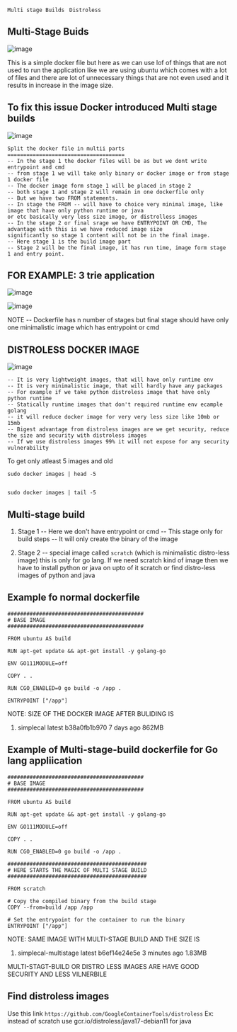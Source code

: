 ```Multi stage Builds ```
```Distroless```


Multi-Stage Buids
--
![image](https://github.com/pavankumar0077/Devops-tools/assets/40380941/c5116680-f5b5-4cce-af5d-d8b1dbe59db7)

This is a simple docker file but here as we can use lof of things that are not used to run the application like we are using 
ubuntu which comes with a lot of files and there are lot of unnecessary things that are not even used and it results in 
increase in the image size.

To fix this issue Docker introduced Multi stage builds
--

![image](https://github.com/pavankumar0077/Devops-tools/assets/40380941/cc2c6ba6-e8b5-4abc-941a-db0f9959c013)


```
Split the docker file in multii parts
=====================================
-- In the stage 1 the docker files will be as but we dont write entrypoint and cmd 
-- from stage 1 we will take only binary or docker image or from stage 1 docker file 
-- The docker image form stage 1 will be placed in stage 2 
-- both stage 1 and stage 2 will remain in one dockerfile only
-- But we have two FROM statements.
-- In stage the FROM -- will have to choice very minimal image, like image that have only python runtime or java 
or etc basically very less size image, or distrolless images
-- In the stage 2 or final srage we have ENTRYPOINT OR CMD, The advantage with this is we have reduced image size 
significantly so stage 1 content will not be in the final image.
-- Here stage 1 is the build image part
-- Stage 2 will be the final image, it has run time, image form stage 1 and entry point.
```


FOR EXAMPLE: 3 trie application
--

![image](https://github.com/pavankumar0077/Devops-tools/assets/40380941/1de865fa-093c-41ca-88fb-20452a8bb820)

![image](https://github.com/pavankumar0077/Devops-tools/assets/40380941/c61b89fc-2955-4b36-9ff3-b837017fc420)


NOTE -- Dockerfile has n number of stages but final stage should have only one minimalistic image which has entrypoint or cmd 


DISTROLESS DOCKER IMAGE
--

![image](https://github.com/pavankumar0077/Devops-tools/assets/40380941/a7686eab-01b0-4353-97af-7adc97a5ec59)

```
-- It is very lightweight images, that will have only runtime env
-- It is very minimalistic image, that will hardly have any packages
-- For example if we take python distroless image that have only python runtime 
-- Statically runtime images that don't required runtime env ecample golang
-- it will reduce docker image for very very less size like 10mb or 15mb
-- Bigest advantage from distroless images are we get security, reduce the size and security with distroless images
-- If we use distroless images 99% it will not expose for any security vulnerability
```

To get only atleast 5 images and old
```
sudo docker images | head -5


sudo docker images | tail -5
```

Multi-stage build
--
1) Stage 1 -- Here we don't have entrypoint or cmd
-- This stage only for build steps
-- It will only create the binary of the image
   
3) Stage 2
-- special image called ```scratch``` (which is minimalistic distro-less image)
   this is only for go lang.
   If we need scratch kind of image then we have to install python or java on upto of it scratch or find
   distro-less images of python and java

Example fo normal dockerfile
--
```
###########################################
# BASE IMAGE
###########################################

FROM ubuntu AS build

RUN apt-get update && apt-get install -y golang-go

ENV GO111MODULE=off

COPY . .

RUN CGO_ENABLED=0 go build -o /app .

ENTRYPOINT ["/app"]

```

NOTE: SIZE OF THE DOCKER IMAGE AFTER BULIDING IS 

1) simplecal            latest           b38a0fb1b970   7 days ago      862MB


Example of Multi-stage-build dockerfile for Go lang appliication
--
```
###########################################
# BASE IMAGE
###########################################

FROM ubuntu AS build

RUN apt-get update && apt-get install -y golang-go

ENV GO111MODULE=off

COPY . .

RUN CGO_ENABLED=0 go build -o /app .

############################################
# HERE STARTS THE MAGIC OF MULTI STAGE BUILD
############################################

FROM scratch

# Copy the compiled binary from the build stage
COPY --from=build /app /app

# Set the entrypoint for the container to run the binary
ENTRYPOINT ["/app"]

```

NOTE: SAME IMAGE WITH MULTI-STAGE BUILD AND THE SIZE IS
1) simplecal-multistage                            latest           b6ef14e24e5e   3 minutes ago   1.83MB

MULTI-STAGT-BUILD OR DISTRO LESS IMAGES ARE HAVE GOOD SECURITY AND LESS VILNERBILE 

Find distroless images
--
Use this link 
``` https://github.com/GoogleContainerTools/distroless ```
Ex: instead of scratch use gcr.io/distroless/java17-debian11 for java 




   
